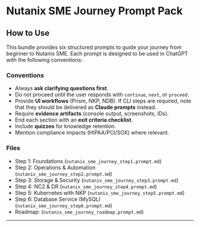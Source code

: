 # Nutanix SME Journey Prompt Pack

## How to Use

This bundle provides six structured prompts to guide your journey from beginner to Nutanix SME. Each prompt is designed to be used in ChatGPT with the following conventions:

### Conventions
- Always **ask clarifying questions first**.  
- Do not proceed until the user responds with `continue`, `next`, or `proceed`.  
- Provide **UI workflows** (Prism, NKP, NDB). If CLI steps are required, note that they should be delivered as **Claude prompts** instead.  
- Require **evidence artifacts** (console output, screenshots, IDs).  
- End each section with an **exit criteria checklist**.  
- Include **quizzes** for knowledge retention.  
- Mention compliance impacts (HIPAA/PCI/SOX) where relevant.  

### Files
- Step 1: Foundations (`nutanix_sme_journey_step1.prompt.md`)  
- Step 2: Operations & Automation (`nutanix_sme_journey_step2.prompt.md`)  
- Step 3: Storage & Security (`nutanix_sme_journey_step3.prompt.md`)  
- Step 4: NC2 & DR (`nutanix_sme_journey_step4.prompt.md`)  
- Step 5: Kubernetes with NKP (`nutanix_sme_journey_step5.prompt.md`)  
- Step 6: Database Service (MySQL) (`nutanix_sme_journey_step6.prompt.md`)  
- Roadmap: (`nutanix_sme_journey_roadmap.prompt.md`)  

---
